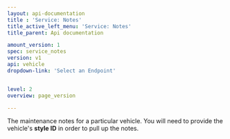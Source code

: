 ```yaml
---
layout: api-documentation
title : 'Service: Notes'
title_active_left_menu: 'Service: Notes'
title_parent: Api documentation

amount_version: 1
spec: service_notes
version: v1
api: vehicle
dropdown-link: 'Select an Endpoint'


level: 2
overview: page_version

---
```


The maintenance notes for a particular vehicle. You will need to provide the vehicle's **style ID** in order to pull up the notes.
